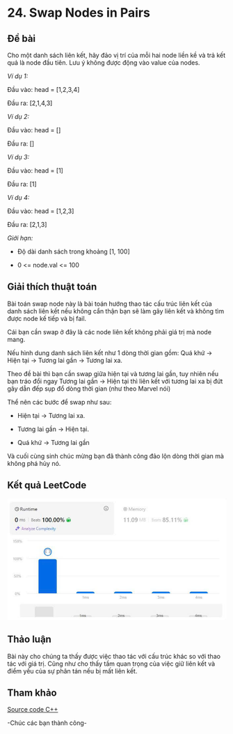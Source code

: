 # 24. Swap Nodes in Pairs
## Đề bài

Cho một danh sách liên kết, hãy đảo vị trí của mỗi hai node liền kề và trả kết quả là node đầu tiên. Lưu ý không được động vào value của nodes.

*Ví dụ 1:*

Đầu vào:   head = [1,2,3,4]

Đầu ra: [2,1,4,3]

*Ví dụ 2:*

Đầu vào: head = []

Đầu ra: []

*Ví dụ 3:*

Đầu vào: head = [1]

Đầu ra: [1]

*Ví dụ 4:*

Đầu vào: head = [1,2,3]

Đầu ra: [2,1,3]

*Giới hạn:*

- Độ dài danh sách trong khoảng [1, 100]

- 0 <= node.val <= 100

## Giải thích thuật toán

Bài toán swap node này là bài toán hướng thao tác cấu trúc liên kết của danh sách liên kết nếu không cẩn thận bạn sẽ làm gãy liên kết và không tìm được node kế tiếp và bị fail.

Cái bạn cần swap ở đây là các node liên kết không phải giá trị mà node mang.

Nếu hình dung danh sách liên kết như 1 dòng thời gian gồm: Quá khứ -> Hiện tại -> Tương lai gần -> Tương lai xa.

Theo đề bài thì bạn cần swap giữa hiện tại và tương lai gần, tuy nhiên nếu bạn tráo đổi ngay Tương lai gần -> Hiện tại thì liên kết với tương lai xa bị đứt gãy dẫn đếp sụp đổ dòng thời gian (như theo Marvel nói)

Thể nên các bước để swap như sau:

- Hiện tại -> Tương lai xa.

- Tương lai gần -> Hiện tại.

- Quá khứ -> Tương lai gần

Và cuối cùng sinh chúc mừng bạn đã thành công đảo lộn dòng thời gian mà không phá hủy nó.

## Kết quả LeetCode

![Kết quả submissions](./Swap-Nodes-in-Pairs.jpg)

## Thảo luận

Bài này cho chúng ta thấy được việc thao tác với cấu trúc khác so với thao tác với giá trị. Cũng như cho thấy tầm quan trọng của việc giữ liên kết và điểm yếu của sự phân tán nếu bị mất liên kết.

## Tham khảo

[Source code C++](./Swap-Nodes-in-Pairs.cpp)

-Chúc các bạn thành công-